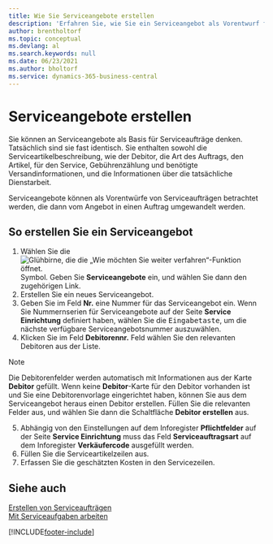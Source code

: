 ```yaml
---
title: Wie Sie Serviceangebote erstellen
description: 'Erfahren Sie, wie Sie ein Serviceangebot als Vorentwurf für einen Serviceauftrag verwenden und dann das Angebot in einen Serviceauftrag umwandeln.'
author: brentholtorf
ms.topic: conceptual
ms.devlang: al
ms.search.keywords: null
ms.date: 06/23/2021
ms.author: bholtorf
ms.service: dynamics-365-business-central
---
```

# <a name="create-service-quotes"></a>Serviceangebote erstellen
Sie können an Serviceangebote als Basis für Serviceaufträge denken. Tatsächlich sind sie fast identisch. Sie enthalten sowohl die Serviceartikelbeschreibung, wie der Debitor, die Art des Auftrags, den Artikel, für den Service, Gebührenzählung und benötigte Versandinformationen, und die Informationen über die tatsächliche Dienstarbeit.
 
Serviceangebote können als Vorentwürfe von Serviceaufträgen betrachtet werden, die dann vom Angebot in einen Auftrag umgewandelt werden.  
  
## <a name="to-create-a-service-quote"></a>So erstellen Sie ein Serviceangebot
1. Wählen Sie die ![Glühbirne, die die „Wie möchten Sie weiter verfahren“-Funktion öffnet.](media/ui-search/search_small.png "Was möchten Sie tun?") Symbol. Geben Sie **Serviceangebote** ein, und wählen Sie dann den zugehörigen Link.  
2. Erstellen Sie ein neues Serviceangebot.  
3. Geben Sie im Feld **Nr.** eine Nummer für das Serviceangebot ein. Wenn Sie Nummernserien für Serviceangebote auf der Seite **Service Einrichtung** definiert haben, wählen Sie die <kbd>Eingabetaste</kbd>, um die nächste verfügbare Serviceangebotsnummer auszuwählen.  
4. Klicken Sie im Feld **Debitorennr.**  Feld wählen Sie den relevanten Debitoren aus der Liste.  

  > [!Note]  
  >  Die Debitorenfelder werden automatisch mit Informationen aus der Karte **Debitor** gefüllt. Wenn keine **Debitor**-Karte für den Debitor vorhanden ist und Sie eine Debitorenvorlage eingerichtet haben, können Sie aus dem Serviceangebot heraus einen Debitor erstellen. Füllen Sie die relevanten Felder aus, und wählen Sie dann die Schaltfläche **Debitor erstellen** aus.  
  
5. Abhängig von den Einstellungen auf dem Inforegister **Pflichtfelder** auf der Seite **Service Einrichtung** muss das Feld **Serviceauftragsart** auf dem Inforegister **Verkäufercode** ausgefüllt werden.  
6. Füllen Sie die Serviceartikelzeilen aus.  
7. Erfassen Sie die geschätzten Kosten in den Servicezeilen.  
  
## <a name="see-also"></a>Siehe auch
[Erstellen von Serviceaufträgen](service-how-to-create-service-orders.md)  
[Mit Serviceaufgaben arbeiten](service-how-to-work-on-service-tasks.md)  

 

[!INCLUDE[footer-include](includes/footer-banner.md)]
